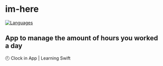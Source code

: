 # im-here
[![Languages](https://img.shields.io/badge/language-objc%20|%20swift-FF69B4.svg?style=plastic)](#)

## App to manage the amount of hours you worked a day

🕘 Clock in App | Learning Swift
